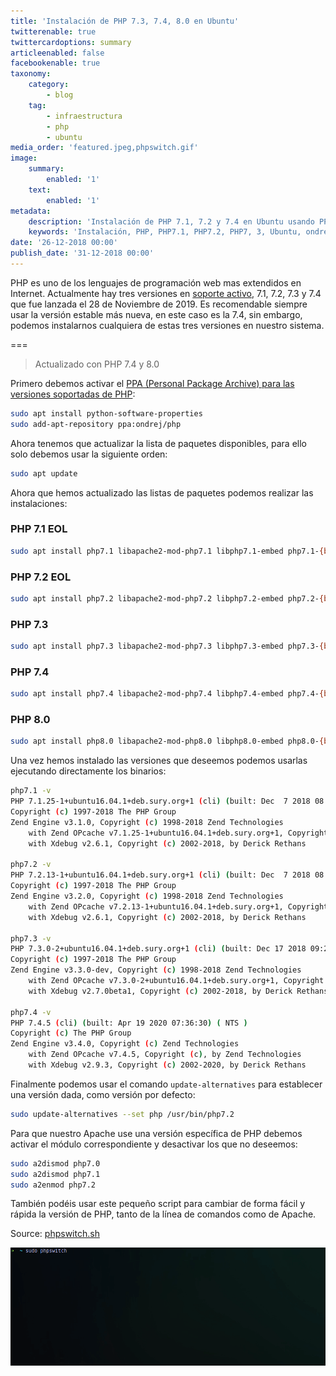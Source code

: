 ```yaml
---
title: 'Instalación de PHP 7.3, 7.4, 8.0 en Ubuntu'
twitterenable: true
twittercardoptions: summary
articleenabled: false
facebookenable: true
taxonomy:
    category:
        - blog
    tag:
        - infraestructura
        - php
        - ubuntu
media_order: 'featured.jpeg,phpswitch.gif'
image:
    summary:
        enabled: '1'
    text:
        enabled: '1'
metadata:
    description: 'Instalación de PHP 7.1, 7.2 y 7.4 en Ubuntu usando PPA ondrej y configuración con update-alternatives.'
    keywords: 'Instalación, PHP, PHP7.1, PHP7.2, PHP7, 3, Ubuntu, ondrej'
date: '26-12-2018 00:00'
publish_date: '31-12-2018 00:00'
---
```


PHP es uno de los lenguajes de programación web mas extendidos en Internet. Actualmente hay tres versiones en [soporte activo](http://php.net/supported-versions.php), 7.1, 7.2, 7.3 y 7.4 que fue lanzada el 28 de Noviembre de 2019. Es recomendable siempre usar la versión estable más nueva, en este caso es la 7.4, sin embargo, podemos instalarnos cualquiera de estas tres versiones en nuestro sistema.

===

> Actualizado con PHP 7.4 y 8.0

Primero debemos activar el [PPA (Personal Package Archive) para las versiones soportadas de PHP](https://launchpad.net/~ondrej/+archive/ubuntu/php):

```bash
sudo apt install python-software-properties
sudo add-apt-repository ppa:ondrej/php
```

Ahora tenemos que actualizar la lista de paquetes disponibles, para ello solo debemos usar la siguiente orden:

```bash
sudo apt update
```

Ahora que hemos actualizado las listas de paquetes podemos realizar las instalaciones:

### PHP 7.1 EOL

```bash
sudo apt install php7.1 libapache2-mod-php7.1 libphp7.1-embed php7.1-{bcmath,bz2,cgi,cli,common,curl,dba,dev,enchant,fpm,gd,gmp,imap,interbase,intl,json,ldap,mbstring,mysql,odbc,opcache,pgsql,phpdbg,pspell,readline,recode,snmp,soap,sqlite3,sybase,tidy,xml,xmlrpc,xsl,zip}
```

### PHP 7.2 EOL

```bash
sudo apt install php7.2 libapache2-mod-php7.2 libphp7.2-embed php7.2-{bcmath,bz2,cgi,cli,common,curl,dba,dev,enchant,fpm,gd,gmp,imap,interbase,intl,json,ldap,mbstring,mysql,odbc,opcache,pgsql,phpdbg,pspell,readline,recode,snmp,soap,sqlite3,sybase,tidy,xml,xmlrpc,xsl,zip}
```

### PHP 7.3

```bash
sudo apt install php7.3 libapache2-mod-php7.3 libphp7.3-embed php7.3-{bcmath,bz2,cgi,cli,common,curl,dba,dev,enchant,fpm,gd,gmp,imap,interbase,intl,json,ldap,mbstring,mysql,odbc,opcache,pgsql,phpdbg,pspell,readline,recode,snmp,soap,sqlite3,sybase,tidy,xml,xmlrpc,xsl,zip} 
```

### PHP 7.4

```bash
sudo apt install php7.4 libapache2-mod-php7.4 libphp7.4-embed php7.4-{bcmath,bz2,cgi,cli,common,curl,dba,dev,enchant,fpm,gd,gmp,imap,interbase,intl,json,ldap,mbstring,mysql,odbc,opcache,pgsql,phpdbg,pspell,readline,recode,snmp,soap,sqlite3,sybase,tidy,xml,xmlrpc,xsl,zip} 
```

### PHP 8.0

```bash
sudo apt install php8.0 libapache2-mod-php8.0 libphp8.0-embed php8.0-{bcmath,bz2,cgi,cli,common,curl,dba,dev,enchant,fpm,gd,gmp,imap,interbase,intl,json,ldap,mbstring,mysql,odbc,opcache,pgsql,phpdbg,pspell,readline,recode,snmp,soap,sqlite3,sybase,tidy,xml,xmlrpc,xsl,zip} 
```

Una vez hemos instalado las versiones que deseemos podemos usarlas ejecutando directamente los binarios:

```bash
php7.1 -v
PHP 7.1.25-1+ubuntu16.04.1+deb.sury.org+1 (cli) (built: Dec  7 2018 08:15:15) ( NTS )
Copyright (c) 1997-2018 The PHP Group
Zend Engine v3.1.0, Copyright (c) 1998-2018 Zend Technologies
    with Zend OPcache v7.1.25-1+ubuntu16.04.1+deb.sury.org+1, Copyright (c) 1999-2018, by Zend Technologies
    with Xdebug v2.6.1, Copyright (c) 2002-2018, by Derick Rethans

php7.2 -v
PHP 7.2.13-1+ubuntu16.04.1+deb.sury.org+1 (cli) (built: Dec  7 2018 08:07:08) ( NTS )
Copyright (c) 1997-2018 The PHP Group
Zend Engine v3.2.0, Copyright (c) 1998-2018 Zend Technologies
    with Zend OPcache v7.2.13-1+ubuntu16.04.1+deb.sury.org+1, Copyright (c) 1999-2018, by Zend Technologies
    with Xdebug v2.6.1, Copyright (c) 2002-2018, by Derick Rethans

php7.3 -v
PHP 7.3.0-2+ubuntu16.04.1+deb.sury.org+1 (cli) (built: Dec 17 2018 09:22:12) ( NTS )
Copyright (c) 1997-2018 The PHP Group
Zend Engine v3.3.0-dev, Copyright (c) 1998-2018 Zend Technologies
    with Zend OPcache v7.3.0-2+ubuntu16.04.1+deb.sury.org+1, Copyright (c) 1999-2018, by Zend Technologies
    with Xdebug v2.7.0beta1, Copyright (c) 2002-2018, by Derick Rethans
    
php7.4 -v
PHP 7.4.5 (cli) (built: Apr 19 2020 07:36:30) ( NTS )
Copyright (c) The PHP Group
Zend Engine v3.4.0, Copyright (c) Zend Technologies
    with Zend OPcache v7.4.5, Copyright (c), by Zend Technologies
    with Xdebug v2.9.3, Copyright (c) 2002-2020, by Derick Rethans
```

Finalmente podemos usar el comando `update-alternatives` para establecer una versión dada, como versión por defecto:

```bash
sudo update-alternatives --set php /usr/bin/php7.2
```

Para que nuestro Apache use una versión específica de PHP debemos activar el módulo correspondiente y desactivar los que no deseemos:

```bash
sudo a2dismod php7.0
sudo a2dismod php7.1
sudo a2enmod php7.2
```

También podéis usar este pequeño script para cambiar de forma fácil y rápida la versión de PHP, tanto de la línea de comandos como de Apache.

Source: [phpswitch.sh](https://gist.github.com/othercodes/d249509ac11945ca85b4b95d32ff0109)

![phpswitch](phpswitch.gif "phpswitch")